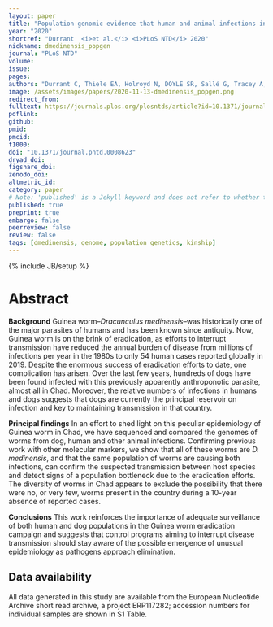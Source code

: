 ```yaml
---
layout: paper
title: "Population genomic evidence that human and animal infections in Africa come from the same populations of Dracunculus medinensis"
year: "2020"
shortref: "Durrant  <i>et al.</i> <i>PLoS NTD</i> 2020"
nickname: dmedinensis_popgen
journal: "PLoS NTD"
volume: 
issue:
pages: 
authors: "Durrant C, Thiele EA, Holroyd N, DOYLE SR, Sallé G, Tracey A, Sankaranaranayan G, Lotkowska M, Bennett HM, Huckvale T, Abdellah Z, Tchindebet O, Wossen M, Logora MSY, Coulibaly CO, Weiss AJ, Schulte-Hostedde A, Foster J, Cleveland CA, Yabsley MJ, Ruiz-Tiben E, Berriman M, Eberhard M, Cotton JA."
image: /assets/images/papers/2020-11-13-dmedinensis_popgen.png
redirect_from: 
fulltext: https://journals.plos.org/plosntds/article?id=10.1371/journal.pntd.0008623
pdflink: 
github:
pmid: 
pmcid: 
f1000: 
doi: "10.1371/journal.pntd.0008623"
dryad_doi:
figshare_doi: 
zenodo_doi: 
altmetric_id: 
category: paper
# Note: 'published' is a Jekyll keyword and does not refer to whether the paper is published, but rather to whether this Markdown should be part of the rendered site.
published: true
preprint: true
embargo: false	
peerreview: false
review: false
tags: [dmedinensis, genome, population genetics, kinship]
---
```

{% include JB/setup %}

# Abstract 

**Background**
Guinea worm–*Dracunculus medinensis*–was historically one of the major parasites of humans and has been known since antiquity. Now, Guinea worm is on the brink of eradication, as efforts to interrupt transmission have reduced the annual burden of disease from millions of infections per year in the 1980s to only 54 human cases reported globally in 2019. Despite the enormous success of eradication efforts to date, one complication has arisen. Over the last few years, hundreds of dogs have been found infected with this previously apparently anthroponotic parasite, almost all in Chad. Moreover, the relative numbers of infections in humans and dogs suggests that dogs are currently the principal reservoir on infection and key to maintaining transmission in that country.

**Principal findings**
In an effort to shed light on this peculiar epidemiology of Guinea worm in Chad, we have sequenced and compared the genomes of worms from dog, human and other animal infections. Confirming previous work with other molecular markers, we show that all of these worms are *D. medinensis*, and that the same population of worms are causing both infections, can confirm the suspected transmission between host species and detect signs of a population bottleneck due to the eradication efforts. The diversity of worms in Chad appears to exclude the possibility that there were no, or very few, worms present in the country during a 10-year absence of reported cases.

**Conclusions**
This work reinforces the importance of adequate surveillance of both human and dog populations in the Guinea worm eradication campaign and suggests that control programs aiming to interrupt disease transmission should stay aware of the possible emergence of unusual epidemiology as pathogens approach elimination.

## Data availability

All data generated in this study are available from the European Nucleotide Archive short read archive, a project ERP117282; accession numbers for individual samples are shown in S1 Table.
